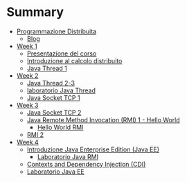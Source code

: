 # Summary

- [Programmazione Distribuita](README.md)
  - [Blog](blog.md)
- [Week 1]()
  - [Presentazione del corso]()
  - [Introduzione al calcolo distribuito]()
  - [Java Thread 1]()
- [Week 2]()
  - [Java Thread 2-3]()
  - [laboratorio Java Thread]()
  - [Java Socket TCP 1]()
- [Week 3]()
  - [Java Socket TCP 2]()
  - [Java Remote Method Invocation (RMI) 1 - Hello World]()
    - [Hello World RMI](03-rmi.md)
  - [RMI 2]()
- [Week 4]()
  - [Introduzione Java Enterprise Edition (Java EE)](04-javaee.md)
    - [Laboratorio Java RMI]()
  - [Contexts and Dependency Injection (CDI)](04-cdi.md)
  - [Laboratorio Java EE](04-javaee-lab.md)

